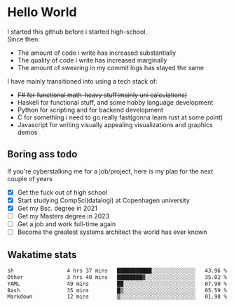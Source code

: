 # Hello World

I started this github before i started high-school.  
Since then:
- The amount of code i write has increased substantially
- The quality of code i write has increased marginally
- The amount of swearing in my commit logs has stayed the same

I have mainly transitioned into using a tech stack of:
- ~~F# for functional math-heavy stuff(mainly uni calculations)~~
- Haskell for functional stuff, and some hobby language development
- Python for scripting and for backend development
- C for something i need to go really fast(gonna learn rust at some point)
- Javascript for writing visually appealing visualizations and graphics demos

## Boring ass todo
If you're cyberstalking me for a job/project, here is my plan for the next couple of years
- [x] Get the fuck out of high school
- [x] Start studying CompSci(datalogi) at Copenhagen university
- [x] Get my Bsc. degree in 2021
- [ ] Get my Masters degree in 2023
- [ ] Get a job and work full-time again
- [ ] Become the greatest systems architect the world has ever known

## Wakatime stats
<!--START_SECTION:waka-->

```txt
sh                 4 hrs 37 mins   ███████████░░░░░░░░░░░░░░   43.96 %
Other              3 hrs 40 mins   ████████▓░░░░░░░░░░░░░░░░   35.02 %
YAML               49 mins         ██░░░░░░░░░░░░░░░░░░░░░░░   07.90 %
Bash               35 mins         █▒░░░░░░░░░░░░░░░░░░░░░░░   05.59 %
Markdown           12 mins         ▒░░░░░░░░░░░░░░░░░░░░░░░░   01.98 %
```

<!--END_SECTION:waka-->
